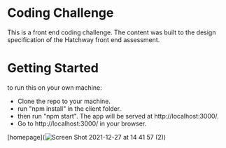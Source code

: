 # Coding Challenge
This is a front end coding challenge. The content was built to the design specification of the Hatchway front end assessment.

# Getting Started
to run this on your own machine:
- Clone the repo to your machine.
- run "npm install" in the client folder.
- then run "npm start". The app will be served at http://localhost:3000/.
- Go to http://localhost:3000/ in your browser.

[homepage](![Screen Shot 2021-12-27 at 14 41 57 (2)](https://user-images.githubusercontent.com/46178706/147502523-f90a30db-bcdf-4684-bd08-d63491f61cbd.png))

